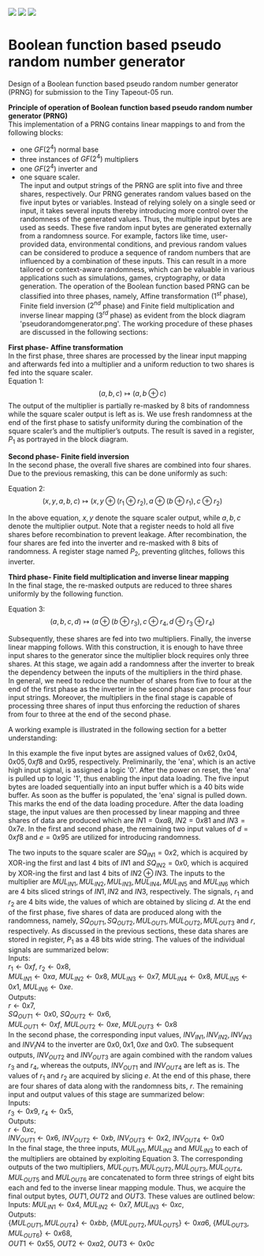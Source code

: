 ![](../../workflows/gds/badge.svg) ![](../../workflows/docs/badge.svg) ![](../../workflows/test/badge.svg)

# Boolean function based pseudo random number generator
Design of a Boolean function based pseudo random number generator (PRNG) for submission to the Tiny Tapeout-05 run.

<!-- [pseudorandomgenerator](https://github.com/fleathlushby/tt05_boolean_pseudo_random_generator/assets/105290202/82b0348a-03e5-4525-b8eb-a1f6d74e7db5 "Schematic of the Boolean function based pseudo random number generator") -->  
**Principle of operation of Boolean function based pseudo random number generator (PRNG)**   
This implementation of a PRNG contains linear mappings to and from the following blocks:
- one $GF(2^4)$ normal base
- three instances of $GF(2^4)$ multipliers
- one $GF(2^4)$ inverter and
- one square scaler.  
The input and output strings of the PRNG are split into five and three shares, respectively. Our PRNG generates random values based on the five input bytes or variables. Instead of relying solely on a single seed or input, it takes several inputs thereby introducing more control over the randomness of the generated values. Thus, the multiple input bytes are used as seeds. These five random input bytes are generated externally from a randomness source. For example, factors like time, user-provided data, environmental conditions, and previous random values can be considered to produce a sequence of random numbers that are influenced by a combination of these inputs. This can result in a more tailored or context-aware randomness, which can be valuable in various applications such as simulations, games, cryptography, or data generation. The operation of the Boolean function based PRNG can be classified into three phases, namely, Affine transformation ($1^{st}$ phase), Finite field inversion ($2^{nd}$ phase) and Finite field multiplication and inverse linear mapping ($3^{rd}$ phase) as evident from the block diagram 'pseudorandomgenerator.png'. The working procedure of these phases are discussed in the following sections:

**First phase- Affine transformation**  
In the first phase, three shares are processed by the linear input mapping and afterwards fed into a multiplier and a uniform reduction to two shares is fed into the square scaler.  
Equation 1: $$(a,b,c)\mapsto(a,b \oplus c)$$
The output of the multiplier is partially re-masked by 8 bits of randomness while the square scaler output is left as is. We use fresh randomness at the end of the first phase to satisfy uniformity during the combination of the square scaler’s and the multiplier’s outputs. The result is saved in a register, $P_1$ as portrayed in the block diagram.

**Second phase- Finite field inversion**  
In the second phase, the overall five shares are combined into four shares. Due to the previous remasking, this can be done uniformly as such:
      
Equation 2: $$(x,y,a,b,c)\mapsto(x,y \oplus (r_1 \oplus r_2),a \oplus (b \oplus r_1),c \oplus r_2)$$

In the above equation, $x,y$ denote the square scaler output, while $a,b,c$ denote the multiplier output. Note that a register needs to hold all five shares before recombination to prevent leakage. After recombination, the four shares are fed into the inverter and re-masked with 8 bits of randomness. A register stage named $P_2$, preventing glitches, follows this inverter. 

**Third phase- Finite field multiplication and inverse linear mapping**  
In the final stage, the re-masked outputs are reduced to three shares uniformly by the following function.
      
Equation 3: $$(a,b,c,d)\mapsto(a \oplus (b \oplus r_3),c \oplus r_4,d \oplus r_3 \oplus r_4)$$
      
Subsequently, these shares are fed into two multipliers. Finally, the inverse linear mapping follows. With this construction, it is enough to have three input shares to the generator since the multiplier block requires only three shares. At this stage, we again add a randomness after the inverter to break the dependency between the inputs of the multipliers in the third phase.  
In general, we need to reduce the number of shares from five to four at the end of the first phase as the inverter in the second phase can process four input strings. Moreover, the multipliers in the final stage is capable of processing three shares of input thus enforcing the reduction of shares from four to three at the end of the second phase.  

A working example is illustrated in the following section for a better understanding:  

In this example the five input bytes are assigned values of $0x62, 0x04, 0x05, 0xf8$ and $0x95$, respectively. Preliminarily, the 'ena', which is an active high input signal, is assigned a logic '0'. After the power on reset, the 'ena' is pulled up to logic '1', thus enabling the input data loading. The five input bytes are loaded sequentially into an input buffer which is a $40$ bits wide buffer. As soon as the buffer is populated, the 'ena' signal is pulled down. This marks the end of the data loading procedure. After the data loading stage, the input values are then processed by linear mapping and three shares of data are produced which are $IN1=0xa8$, $IN2=0x81$ and $IN3=0x7e$. In the first and second phase, the remaining two input values of $d=0xf8$ and $e=0x95$ are utilized for introducing randomness.

The two inputs to the square scaler are $SQ_{IN1}=0x2$, which is acquired by XOR-ing the first and last $4$ bits of $IN1$ and $SQ_{IN2}=0x0$, which is acquired by XOR-ing the first and last $4$ bits of $IN2 \oplus IN3$. The inputs to the multiplier are $MUL_{IN1}, MUL_{IN2}, MUL_{IN3}, MUL_{IN4}, MUL_{IN5}$ and $MUL_{IN6}$ which are $4$ bits sliced strings of $IN1,IN2$ and $IN3$, respectively. The signals, $r_1$ and $r_2$ are $4$ bits wide, the values of which are obtained by slicing $d$. At the end of the first phase, five shares of data are produced along with the randomness, namely, $SQ_{OUT1}, SQ_{OUT2}, MUL_{OUT1}, MUL_{OUT2}, MUL_{OUT3}$ and $r$, respectively. As discussed in the previous sections, these data shares are stored in register, $P_1$ as a $48$ bits wide string. The values of the individual signals are summarized below:  
Inputs:  
$r_1 \gets 0xf$, $r_2 \gets 0x8$,  
$MUL_{IN1} \gets 0xa$, $MUL_{IN2} \gets 0x8$, $MUL_{IN3} \gets 0x7$, $MUL_{IN4} \gets 0x8$, $MUL_{IN5} \gets 0x1$, $MUL_{IN6} \gets 0xe$.  
Outputs:  
$r \gets 0x7$,  
$SQ_{OUT1} \gets 0x0$, $SQ_{OUT2} \gets 0x6$,  
$MUL_{OUT1} \gets 0xf$, $MUL_{OUT2} \gets 0xe$, $MUL_{OUT3} \gets 0x8$    
In the second phase, the corresponding input values, $INV_{IN1}, INV_{IN2}, INV_{IN3}$ and $INV_IN4$ to the inverter are $0x0, 0x1, 0xe$ and $0x0$. The subsequent outputs, $INV_{OUT2}$ and $INV_{OUT3}$ are again combined with the random values $r_3$ and $r_4$, whereas the outputs, $INV_{OUT1}$ and $INV_{OUT4}$ are left as is. The values of $r_1$ and $r_2$ are acquired by slicing $e$. At the end of this phase, there are four shares of data along with the randomness bits, $r$. The remaining input and output values of this stage are summarized below:  
Inputs:  
$r_3 \gets 0x9$, $r_4 \gets 0x5$,  
Outputs:  
$r \gets 0xc$,  
$INV_{OUT1} \gets 0x6$, $INV_{OUT2} \gets 0xb$, $INV_{OUT3} \gets 0x2$, $INV_{OUT4} \gets 0x0$  
In the final stage, the three inputs, $MUL_{IN1}, MUL_{IN2}$ and $MUL_{IN3}$ to each of the multipliers are obtained by exploiting Equation 3. The corresponding outputs of the two multipliers, $MUL_{OUT1}, MUL_{OUT2}, MUL_{OUT3}, MUL_{OUT4}, MUL_{OUT5}$ and $MUL_{OUT6}$ are concatenated to form three strings of eight bits each and fed to the inverse linear mapping module. Thus, we acquire the final output bytes, $OUT1, OUT2$ and $OUT3$. These values are outlined below:  
Inputs:
$MUL_{IN1} \gets 0x4$, $MUL_{IN2} \gets 0x7$, $MUL_{IN3} \gets 0xc$,  
Outputs:  
$\{MUL_{OUT1},MUL_{OUT4}\} \gets 0xbb$, $\{MUL_{OUT2},MUL_{OUT5}\} \gets 0xa6$, $\{MUL_{OUT3},MUL_{OUT6}\} \gets 0x68$,  
$OUT1 \gets 0x55$, $OUT2 \gets 0xa2$, $OUT3 \gets 0x0c$
